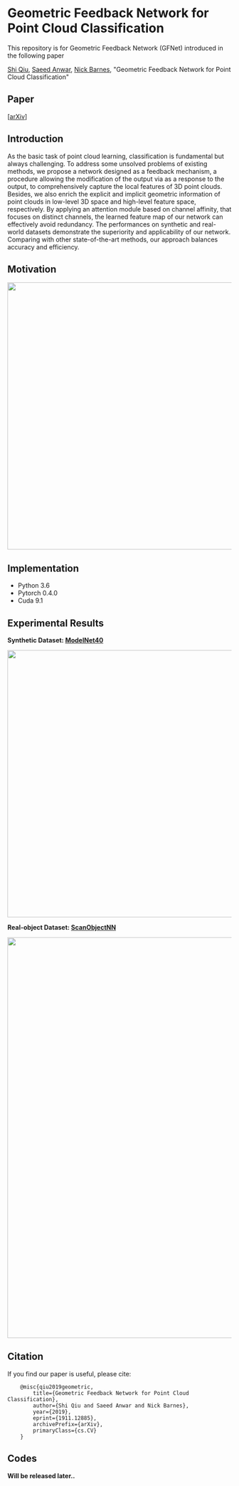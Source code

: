 # Geometric Feedback Network for Point Cloud Classification
This repository is for Geometric Feedback Network (GFNet) introduced in the following paper

[Shi Qiu](https://shiqiu0419.github.io/), [Saeed Anwar](https://saeed-anwar.github.io/),  [Nick Barnes](http://users.cecs.anu.edu.au/~nmb/), "Geometric Feedback Network for Point Cloud Classification" 

## Paper
[[arXiv](https://arxiv.org/abs/1911.12885)]

## Introduction
As the basic task of point cloud learning, classification is fundamental but always challenging. To address some unsolved problems of existing methods, we propose a network designed as a feedback mechanism, a procedure allowing the modification of the output via as a response to the output, to comprehensively capture the local features of 3D point clouds. Besides, we also enrich the explicit and implicit geometric information of point clouds in low-level 3D space and high-level feature space, respectively. By applying an attention module based on channel affinity, that focuses on distinct channels, the learned feature map of our network can effectively avoid redundancy. The performances on synthetic and real-world datasets demonstrate the superiority and applicability of our network. Comparing with other state-of-the-art methods, our approach balances accuracy and efficiency.

## Motivation
<p align="center">
  <img width="600" src="https://github.com/ShiQiu0419/Geometric-Feedback-Network-for-Point-Cloud-Classification/blob/master/overview2.png">
</p>

## Implementation
* Python 3.6
* Pytorch 0.4.0
* Cuda 9.1

## Experimental Results
**Synthetic Dataset: [ModelNet40](https://shapenet.cs.stanford.edu/media/modelnet40_ply_hdf5_2048.zip)**
<p align="center">
  <img width="600" src="https://github.com/ShiQiu0419/GFNet/blob/master/modelnet40.png">
</p>

**Real-object Dataset: [ScanObjectNN](https://github.com/hkust-vgd/scanobjectnn/)**
<p align="center">
  <img width="900" src="https://github.com/ShiQiu0419/GFNet/blob/master/scanobjectnn.png">
</p>

## Citation

If you find our paper is useful, please cite:

        @misc{qiu2019geometric,
            title={Geometric Feedback Network for Point Cloud Classification},
            author={Shi Qiu and Saeed Anwar and Nick Barnes},
            year={2019},
            eprint={1911.12885},
            archivePrefix={arXiv},
            primaryClass={cs.CV}
        }

## Codes
**Will be released later..**
